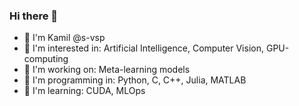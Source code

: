 ### Hi there 👋

- 🦄 I'm Kamil @s-vsp
- 🦘 I'm interested in: Artificial Intelligence, Computer Vision, GPU-computing
- 🦜 I'm working on: Meta-learning models
- 🐬 I'm programming in: Python, C, C++, Julia, MATLAB
- 🦚 I'm learning: CUDA, MLOps

